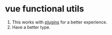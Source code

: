 # vue functional utils

1. This works with [plugins](https://github.com/mengdaoshizhongxinyang/vue-ts-props-plugin) for a better experience.
2. Have a better type.
